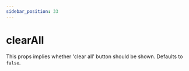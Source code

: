 ```yaml
---
sidebar_position: 33
---
```


# clearAll

This props implies whether 'clear all' button should be shown. Defaults to `false`.